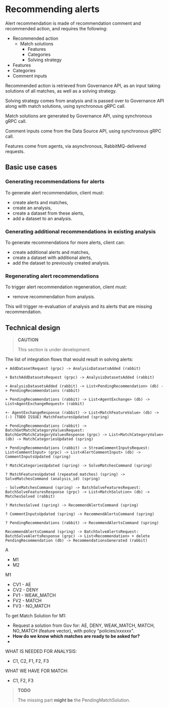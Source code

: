 # Recommending alerts

Alert recommendation is made of recommendation comment and recommended action, and requires the following:

- Recommended action
  - Match solutions
      - Features
      - Categories
      - Solving strategy
- Features
- Categories
- Comment inputs

Recommended action is retrieved from Governance API, as an input taking solutions of all matches, as well as a solving strategy.

Solving strategy comes from analysis and is passed over to Governance API along with match solutions, using synchronous gRPC call.

Match solutions are generated by Governance API, using synchronous gRPC call.

Comment inputs come from the Data Source API, using synchronous gRPC call.

Features come from agents, via asynchronous, RabbitMQ-delivered requests.

## Basic use cases

### Generating recommendations for alerts

To generate alert recommendation, client must:

- create alerts and matches,
- create an analysis,
- create a dataset from these alerts,
- add a dataset to an analysis.

### Generating additional recommendations in existing analysis

To generate recommendations for more alerts, client can:

- create additional alerts and matches,
- create a dataset with additional alerts,
- add the dataset to previously created analysis.

### Regenerating alert recommendations

To trigger alert recommendation regeneration, client must:

- remove recommendation from analysis.

This will trigger re-evaluation of analysis and its alerts that are missing recommendation.

## Technical design

> **CAUTION**
>
> This section is under development.

The list of integration flows that would result in solving alerts:

```
+ AddDatasetRequest (grpc) -> AnalysisDatasetsAdded (rabbit)

+ BatchAddDatasetsRequest (grpc) -> AnalysisDatasetsAdded (rabbit)

+ AnalysisDatasetsAdded (rabbit) -> List<PendingRecommendation> (db) -> PendingRecommendations (rabbit)

+ PendingRecommendations (rabbit) -> List<AgentExchange> (db) -> List<AgentExchangeRequest> (rabbit)

+- AgentExchangeResponse (rabbit) -> List<MatchFeatureValue> (db) -> (-) (TODO ISSUE) MatchFeaturesUpdated (spring)

+ PendingRecommendations (rabbit) -> BatchGetMatchCategoryValuesRequest: BatchGetMatchCategoryValuesResponse (grpc) -> List<MatchCategoryValue> (db) -> MatchCategoriesUpdated (spring)

+ PendingRecommendations (rabbit) -> StreamCommentInputsRequest: List<CommentInput> (grpc) -> List<AlertCommentInput> (db) -> CommentInputsUpdated (spring)

? MatchCategoriesUpdated (spring) -> SolveMatchesCommand (spring)

? MatchFeaturesUpdated (repeated matches) (spring) -> SolveMatchesCommand (analysis_id) (spring)

- SolveMatchesCommand (spring) -> BatchSolveFeaturesRequest: BatchSolveFeaturesResponse (grpc) -> List<MatchSolution> (db) -> MatchesSolved (rabbit)

? MatchesSolved (spring) -> RecommendAlertsCommand (spring)

? CommentInputsUpdated (spring) -> RecommendAlertsCommand (spring)

? PendingRecommendations (rabbit) -> RecommendAlertsCommand (spring)

RecommendAlertsCommand (spring) -> BatchSolveAlertsRequest: BatchSolveAlertsResponse (grpc) -> List<Recommendation> + delete PendingRecommendation (db) -> RecommendationsGenerated (rabbit)
```

A
- M1
- M2

M1
- CV1 - AE
- CV2 - DENY
- FV1 - WEAK_MATCH
- FV2 - MATCH
- FV3 - NO_MATCH

To get Match Solution for M1:
- Request a solution from Gov for: AE, DENY, WEAK_MATCH, MATCH, NO_MATCH (feature vector), with policy "policies/xxxxxx".
- **How do we know which matches are ready to be asked for?**
- 

WHAT IS NEEDED FOR ANALYSIS:

- C1, C2, F1, F2, F3

WHAT WE HAVE FOR MATCH:

- C1, F2, F3


> **TODO**
>
> The missing part **might be** the PendingMatchSolution.
>

